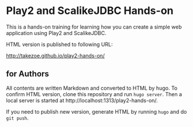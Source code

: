 # Play2 and ScalikeJDBC Hands-on

This is a hands-on training for learning how you can create a simple web application using Play2 and ScalikeJDBC.

HTML version is published to following URL:

http://takezoe.github.io/play2-hands-on/

## for Authors

All contents are written Markdown and converted to HTML by hugo. To confirm HTML version, clone this repository and run `hugo server`. Then a local server is started at http://localhost:1313/play2-hands-on/.

If you need to publish new version, generate HTML by running `hugo` and do `git push`.
